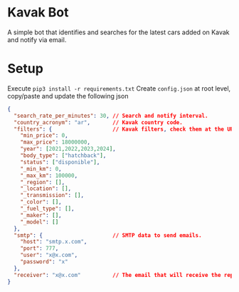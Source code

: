 # Kavak Bot
A simple bot that identifies and searches for the latest cars added on Kavak and notify via email.

# Setup
Execute `pip3 install -r requirements.txt`
Create `config.json` at root level, copy/paste and update the following json
```json
{
  "search_rate_per_minutes": 30, // Search and notify interval.
  "country_acronym": "ar",       // Kavak country code. 
  "filters": {                   // Kavak filters, check them at the URL of the web page when filter are applied (should match and if you want to ignore them add an underscore at the begging of the key). 
    "min_price": 0,
    "max_price": 18000000,
    "year": [2021,2022,2023,2024],
    "body_type": ["hatchback"],
    "status": ["disponible"],
    "_min_km": 0,
    "_max_km": 100000,
    "_region": [],
    "_location": [],
    "_transmission": [],
    "_color": [],
    "_fuel_type": [],
    "_maker": [],
    "_model": []
  },
  "smtp": {                      // SMTP data to send emails.
    "host": "smtp.x.com",
    "port": 777,
    "user": "x@x.com",
    "password": "x"
  },
  "receiver": "x@x.com"          // The email that will receive the reports.
}
```